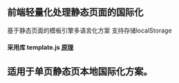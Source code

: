 ## 前端轻量化处理静态页面的国际化

基于静态页面的模板引擎多语言化方案
支持存储localStorage

#### 采用库 template.js [原理](https://www.jianshu.com/p/429915404dd8)

## 适用于单页静态页本地国际化方案。

